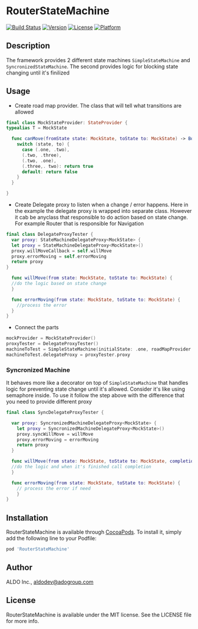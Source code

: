 # RouterStateMachine

[![Build Status](https://app.bitrise.io/app/f390d0ad9d2d05dc/status.svg?token=vs0J1Qi3GkPwmCC1KfaADg&branch=master)](https://app.bitrise.io/app/f390d0ad9d2d05dc)
[![Version](https://img.shields.io/cocoapods/v/EZSource.svg?style=flat)](https://cocoapods.org/pods/RouterStateMachine)
[![License](https://img.shields.io/cocoapods/l/EZSource.svg?style=flat)](https://cocoapods.org/pods/RouterStateMachine)
[![Platform](https://img.shields.io/cocoapods/p/EZSource.svg?style=flat)](https://cocoapods.org/pods/RouterStateMachine)

## Description
The framework provides 2 different state machines `SimpleStateMachine` and `SyncronizedStateMachine`. The second provides logic for blocking state changing until it's finilized

## Usage
- Create road map provider. The class that will tell what transitions are allowed
``` swift 
final class MockStateProvider: StateProvider {
typealias T = MockState

  func canMove(fromState state: MockState, toState to: MockState) -> Bool {
    switch (state, to) {
      case (.one, .two),
      (.two, .three),
      (.two, .one),
      (.three,. two): return true
      default: return false
    }
  }

}
```

- Create Delegate proxy to listen when a change / error happens. Here in the example the delegate proxy is wrapped into separate class. However it cab be anyclass that responsible to do action based on state change. For example Router that is responsible for Navigation
```swift
final class DelegateProxyTester {
  var proxy: StateMachineDelegateProxy<MockState> {
  let proxy = StateMachineDelegateProxy<MockState>()
  proxy.willMoveCallback = self.willMove
  proxy.errorMoving = self.errorMoving
  return proxy
}

  func willMove(from state: MockState, toState to: MockState) {
  //do the logic based on state change
  }

  func errorMoving(from state: MockState, toState to: MockState) {
    //process the error
  }
}
```

- Connect the parts 
```swift
mockProvider = MockStateProvider()
proxyTester = DelegateProxyTester()
machineToTest = SimpleStateMachine(initialState: .one, roadMapProvider: mockProvider)
machineToTest.delegateProxy = proxyTester.proxy
```

### Syncronized Machine 
It behaves more like a decorator on top of `SimpleStateMachine` that handles logic for preventing state change until it's allowed. Consider it's like using semaphore inside.
To use it follow the step above with the difference that you need to provide different proxy

```swift
final class SyncDelegateProxyTester {

  var proxy: SyncronizedMachineDelegateProxy<MockState> {
    let proxy = SyncronizedMachineDelegateProxy<MockState>()
    proxy.syncWillMove = willMove
    proxy.errorMoving = errorMoving
    return proxy
  }

  func willMove(from state: MockState, toState to: MockState, completion: @escaping () -> Void) {
  //do the logic and when it's finished call completion
  }

  func errorMoving(from state: MockState, toState to: MockState) {
    // process the error if need
    }
}
```

## Installation

RouterStateMachine is available through [CocoaPods](https://cocoapods.org). To install
it, simply add the following line to your Podfile:

```ruby
pod 'RouterStateMachine'
```

## Author

ALDO Inc., aldodev@adogroup.com

## License

RouterStateMachine is available under the MIT license. See the LICENSE file for more info.
